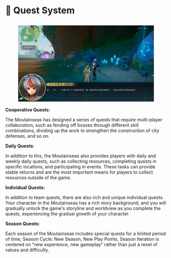 # 📜 Quest System

##

<figure><img src="../../.gitbook/assets/image (13).png" alt=""><figcaption></figcaption></figure>

**Cooperative Quests**:&#x20;

The Moutainseas has designed a series of quests that require multi-player collaboration, such as fending off bosses through different skill combinations, dividing up the work to strengthen the construction of city defenses, and so on.



**Daily Quests**:&#x20;

In addition to this, the Moutainseas also provides players with daily and weekly daily quests, such as collecting resources, completing quests in specific locations, and participating in events. These tasks can provide stable returns and are the most important means for players to collect resources outside of the game.



**Individual Quests:**&#x20;

In addition to team quests, there are also rich and unique individual quests. Your character in the Moutainseas has a rich story background, and you will gradually unlock the game's storyline and worldview as you complete the quests, experiencing the gradual growth of your character.



**Season Quests:**&#x20;

Each season of the Moutainseas  includes special quests for a limited period of time; Season Cycle: New Season, New Play Points, Season Iteration is centered on “new experience, new gameplay” rather than just a reset of values and difficulty.
